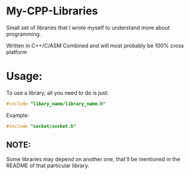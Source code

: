 # My-CPP-Libraries
Small set of libraries that I wrote myself to understand more about programming.

Written in C++/C/ASM Combined and will most probably be 100% cross platform

# Usage:

To use a library, all you need to do is just:

```cpp
#include "libary_name/library_name.h"
```

Example:
```cpp
#include "socket/socket.h"
```

## NOTE:
Some libraries may depend on another one, that'll be mentioned in the README of that particular library.
